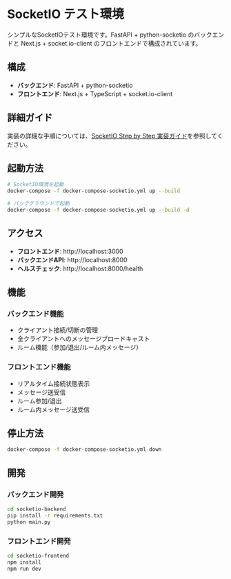 # SocketIO テスト環境

シンプルなSocketIOテスト環境です。FastAPI + python-socketio のバックエンドと Next.js + socket.io-client のフロントエンドで構成されています。

## 構成

- **バックエンド**: FastAPI + python-socketio
- **フロントエンド**: Next.js + TypeScript + socket.io-client

## 詳細ガイド

実装の詳細な手順については、[SocketIO Step by Step 実装ガイド](./socketio-step-by-step-guide.md)を参照してください。

## 起動方法

```bash
# SocketIO環境を起動
docker-compose -f docker-compose-socketio.yml up --build

# バックグラウンドで起動
docker-compose -f docker-compose-socketio.yml up --build -d
```

## アクセス

- **フロントエンド**: http://localhost:3000
- **バックエンドAPI**: http://localhost:8000
- **ヘルスチェック**: http://localhost:8000/health

## 機能

### バックエンド機能
- クライアント接続/切断の管理
- 全クライアントへのメッセージブロードキャスト
- ルーム機能（参加/退出/ルーム内メッセージ）

### フロントエンド機能
- リアルタイム接続状態表示
- メッセージ送受信
- ルーム参加/退出
- ルーム内メッセージ送受信

## 停止方法

```bash
docker-compose -f docker-compose-socketio.yml down
```

## 開発

### バックエンド開発
```bash
cd socketio-backend
pip install -r requirements.txt
python main.py
```

### フロントエンド開発
```bash
cd socketio-frontend
npm install
npm run dev
```
